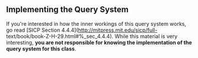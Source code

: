 ## Implementing the Query System

If you're interested in how the inner workings of this query system works, go
read [SICP Section 4.4.4](http://mitpress.mit.edu/sicp/full-
text/book/book-Z-H-29.html#%_sec_4.4.4). While this material is very
interesting, **you are not responsible for knowing the implementation of the
query system for this class**.

